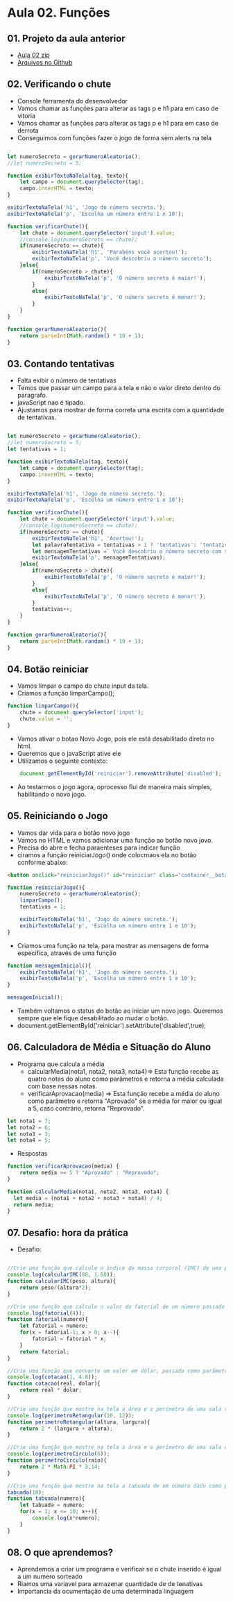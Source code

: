# Aula 02. Funções

## 01. Projeto da aula anterior
- [Aula 02 zip](https://github.com/alura-cursos/js-curso-2/archive/refs/heads/aula_2.zip)
- [Arquivos no Github](https://github.com/alura-cursos/js-curso-2/tree/aula_2)

## 02. Verificando o chute
- Console ferramenta do desenvolvedor
- Vamos chamar as funções para alterar as tags p e h1 para em caso de vitoria
- Vamos chamar as funções para alterar as tags p e h1 para em caso de derrota
- Conseguimos com funções fazer o jogo de forma sem alerts na tela

````javascript

let numeroSecreto = gerarNumeroAleatorio();
//let numeroSecreto = 5;

function exibirTextoNaTela(tag, texto){
    let campo = document.querySelector(tag);
    campo.innerHTML = texto; 
}

exibirTextoNaTela('h1', 'Jogo do número secreto.');
exibirTextoNaTela('p', 'Escolha um número entre 1 e 10');

function verificarChute(){
    let chute = document.querySelector('input').value;
    //console.log(numeroSecreto == chute);
    if(numeroSecreto == chute){
        exibirTextoNaTela('h1', 'Parabéns você acertou!');
        exibirTextoNaTela('p', 'Você descobriu o número secreto');
    }else{
        if(numeroSecreto > chute){
            exibirTextoNaTela('p', 'O número secreto é maior!');
        }
        else{
            exibirTextoNaTela('p', 'O número secreto é menor!');
        }
    }
}

function gerarNumeroAleatorio(){
    return parseInt(Math.random() * 10 + 1);
}
````

## 03. Contando tentativas
- Falta exibir o número de tentativas
- Temos que passar um campo para a tela e não o valor direto dentro do paragrafo.
- javaScript nao é tipado.
- Ajustamos para mostrar de forma correta uma escrita com a quantidade de tentativas.

````javaScript

let numeroSecreto = gerarNumeroAleatorio();
//let numeroSecreto = 5;
let tentativas = 1;

function exibirTextoNaTela(tag, texto){
    let campo = document.querySelector(tag);
    campo.innerHTML = texto; 
}

exibirTextoNaTela('h1', 'Jogo do número secreto.');
exibirTextoNaTela('p', 'Escolha um número entre 1 e 10');

function verificarChute(){
    let chute = document.querySelector('input').value;
    //console.log(numeroSecreto == chute);
    if(numeroSecreto == chute){
        exibirTextoNaTela('h1', 'Acertou!');
        let palavraTentativa = tentativas > 1 ? 'tentativas': 'tentativa';
        let mensagemTentativas =` Você descobriu o número secreto com ${tentativas} ${palavraTentativa}!`; 
        exibirTextoNaTela('p', mensagemTentativas);
    }else{
        if(numeroSecreto > chute){
            exibirTextoNaTela('p', 'O número secreto é maior!');
        }
        else{
            exibirTextoNaTela('p', 'O número secreto é menor!');
        }
        tentativas++;
    }
}

function gerarNumeroAleatorio(){
    return parseInt(Math.random() * 10 + 1);
}
`````

## 04. Botão reiniciar
- Vamos limpar o campo do chute input da tela.
- Criamos a função limparCampo();

````javascript
function limparCampo(){
    chute = document.querySelector('input');
    chute.value = '';
}
````
- Vamos ativar o botao Novo Jogo, pois ele está desabilitado direto no html.
- Queremos que o javaScript ative ele
- Utilizamos o seguinte contexto:

````javaScript
	document.getElementById('reiniciar').removeAttribute('disabled');
`````

- Ao testarmos o jogo agora, oprocesso flui de maneira mais simples, habilitando o novo jogo.


## 05. Reiniciando o Jogo
- Vamos dar vida para o botão novo jogo
- Vamos no HTML e vamos adicionar uma função ao botão novo jovo.
- Precisa do abre e fecha paraenteses para indicar função
- ciramos a função reiniciarJogo() onde colocmaos ela no botão conforme abaixo:

````html
<button onclick="reiniciarJogo()" id="reiniciar" class="container__botao" disabled>Novo jogo</button>
````

````javaScript
function reiniciarJogo(){
    numeroSecreto = gerarNumeroAleatorio();
    limparCampo();
    tentativas = 1;

    exibirTextoNaTela('h1', 'Jogo do número secreto.');
    exibirTextoNaTela('p', 'Escolha um número entre 1 e 10');
}
````

- Criamos uma função na tela, para mostrar as mensagens de forma especifica, através de uma função

````javaScript
function mensagemInicial(){
    exibirTextoNaTela('h1', 'Jogo do número secreto.');
    exibirTextoNaTela('p', 'Escolha um número entre 1 e 10');
}

mensagemInicial();
````

- Também voltamos o status do botão ao iniciar um novo jogo. Queremos sempre que ele fique desabilitado ao mudar o botão. 
- document.getElementById('reiniciar').setAttribute('disabled',true);

## 06. Calculadora de Média e Situação do Aluno
- Programa que calcula a média
	- calcularMedia(nota1, nota2, nota3, nota4)=> Esta função recebe as quatro notas do aluno como parâmetros e retorna a média calculada com base nessas notas.
	- verificarAprovacao(media) => Esta função recebe a média do aluno como parâmetro e retorna "Aprovado" se a média for maior ou igual a 5, caso contrário, retorna "Reprovado".

````javaScript
let nota1 = 7;
let nota2 = 6;
let nota3 = 3;
let nota4 = 5;
`````

- Respostas

````javaScript
function verificarAprovacao(media) {
    return media >= 5 ? "Aprovado" : "Reprovado";
}

function calcularMedia(nota1, nota2, nota3, nota4) {
  let media = (nota1 + nota2 + nota3 + nota4) / 4;
  return media;
}
`````

## 07. Desafio: hora da prática
- Desafio:

````javaScript

//Crie uma função que calcule o índice de massa corporal (IMC) de uma pessoa, a partir de sua altura, em metros, e peso, em quilogramas, que serão recebidos como parâmetro.
console.log(calcularIMC(80, 1.60));
function calcularIMC(peso, altura){
    return peso/(altura*2);
}

//Crie uma função que calcule o valor do fatorial de um número passado como parâmetro.
console.log(fatorial(4));
function fatorial(numero){
    let fatorial = numero;
    for(x = fatorial-1; x > 0; x--){    
        fatorial = fatorial * x;
    }
    return fatorial;
}

//Crie uma função que converte um valor em dólar, passado como parâmetro, e retorna o valor equivalente em reais. Para isso, considere a cotação do dólar igual a R$4,80.
console.log(cotacao(1, 4.8));
function cotacao(real, dolar){
    return real * dolar;
}

//Crie uma função que mostre na tela a área e o perímetro de uma sala retangular, utilizando altura e largura que serão dadas como parâmetro.
console.log(perimetroRetangular(10, 12));
function perimetroRetangular(altura, largura){
    return 2 * (largura + altura);
}

//Crie uma função que mostre na tela a área e o perímetro de uma sala circular, utilizando seu raio que será fornecido como parâmetro. Considere Pi = 3,14.
console.log(perimetroCirculo(6));
function perimetroCirculo(raio){
    return 2 * Math.PI * 3,14;
}

//Crie uma função que mostre na tela a tabuada de um número dado como parâmetro.
tabuada(10);
function tabuada(numero){
    let tabuada = numero;
    for(x = 1; x <= 10; x++){
        console.log(x*numero);
    }    
}
````

## 08. O que aprendemos?
- Aprendemos a criar um programa e verificar se o chute inserido é igual a um numero sorteado
- Riamos uma variavel para armazenar quantidade de de tenativas
- Importancia da ocumentação de uma determinada linguagem